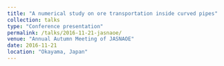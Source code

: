 ```yaml
---
title: "A numerical study on ore transportation inside curved pipes"
collection: talks
type: "Conference presentation"
permalink: /talks/2016-11-21-jasnaoe/
venue: "Annual Autumn Meeting of JASNAOE"
date: 2016-11-21
location: "Okayama, Japan"
---
```


<!-- This is a description of your conference proceedings talk, note the different field in type. You can put anything in this field. -->
